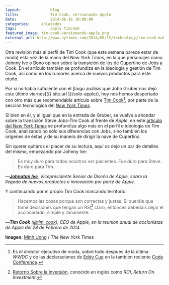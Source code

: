 ```yaml
---
layout: 			blog
title: 				Tim Cook, versionando Apple
date: 				2014-06-16 10:00:00
categories: 	enlazados
tags: 				apple timcook
featured_image: tim-cook-versionando-apple.png
external_url: http://www.nytimes.com/2014/06/15/technology/tim-cook-making-apple-his-own.html
---
```

Otra revisión más al perfil de Tim Cook (que esta semana parece estar de moda) esta vez de la mano del *New York Times*, en la que personajes como Johnny Ive o Bono opinan sobre la transición de los de Cupertino de Jobs a Cook. En el artículo también se profundiza en la ideología y gestión de Tim Cook, así como en los rumores acerca de nuevos productos para este otoño.<Sigue Leyendo>     

Por si no había suficiente con el [largo análisis que John Gruber nos dejó este último viernes]({{ site.url }}/solo-apple/), hoy nos hemos despertado con otro más que recomendable artículo sobre [Tim Cook](https://www.apple.com/es/pr/bios/tim-cook.html)[^1], por parte de la sección tecnológica del [*New York Times*](http://www.nytimes.com).  
  
Si bien en él, y al igual que en la entrada de Gruber, se vuelve a ahondar sobre la transición Steve Jobs-Tim Cook al frente de *Apple*, en este [artículo del *New York Times*](http://www.nytimes.com/2014/06/15/technology/tim-cook-making-apple-his-own.html) se profundiza algo más en el perfil e ideología de Tim Cook, analizando no sólo sus diferencias con Jobs, sino también los orígenes de éstas y de su manera de dirigir la nave de Cupertino.
  
Sin querer quitaros el placer de su lectura, aquí os dejo un par de detalles del mismo, empezando por Johnny Ive:
  
> Es muy duro para todos nosotros ser pacientes. Fue duro para Steve. Es duro para Tim.

<cite>—[**Johnatan Ive**](https://www.apple.com/es/pr/bios/jonathan-ive.html), Vicepresidente Senior de Diseño de *Apple*, sobre la llegada de nuevos productos e innovación por parte de *Apple*.</cite>    
      
Y continuando por el propio Tim Cook marcando territorio:  

> Hacemos las cosas porque son correctas y justas. Si queréis que tome decisiones que tengan un RSI[^2] claro, entonces deberiáis dejar el accionariado, simple y llanamente.

<cite>—**Tim Cook** ([@tim_cook](https://twitter.com/tim_cook)), *CEO* de *Apple*, en la reunión anual de accionistas de Apple del 28 de Febrero de 2014. </cite> 
 
**Imagen:** <a href="http://www.minhsart.com">Minh Uong</a> /<em> The New York Times </em>  

[^1]: Es el director ejecutivo de moda, sobre todo después de la última *WWDC* y de las declaraciones de [Eddy Cue](https://www.apple.com/es/pr/bios/eddy-cue.html) en la también reciente [Code Conference](http://player.theplatform.com/p/PhfuRC/AXE4d87zS23x/select/YA_kQ1fTgHFS?feedParams=byCategories%3DEvents%2FCode%20Conference%2FCode%20Conference%202014).  
  
[^2]: [Retorno Sobre la Inversión](http://www.chrassus.com/2011/05/roi-retorno-sobre-la-inversin.html), conocido en inglés como *ROI*, *Return On Investment*.  
  
